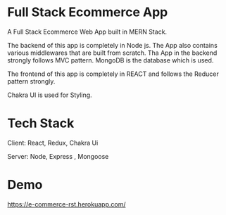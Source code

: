 
# Full Stack Ecommerce App
A Full Stack Ecommerce Web App built in MERN Stack.

The backend of this app is completely in Node js. The App also contains various middlewares that are built from scratch. Tha App in the backend strongly follows MVC pattern. MongoDB is the database which is used.

The frontend of this app is completely in REACT and follows the Reducer pattern strongly.

Chakra UI is used for Styling.

# Tech Stack
Client: React, Redux, Chakra Ui

Server: Node, Express , Mongoose

# Demo
https://e-commerce-rst.herokuapp.com/

